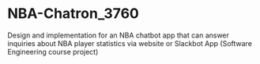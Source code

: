 # NBA-Chatron_3760
Design and implementation for an NBA chatbot app that can answer inquiries about NBA player statistics via website or Slackbot App (Software Engineering course project)
